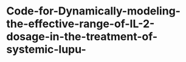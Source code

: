 # Code-for-Dynamically-modeling-the-effective-range-of-IL-2-dosage-in-the-treatment-of-systemic-lupu-